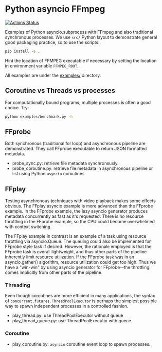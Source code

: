 # Python asyncio FFmpeg

[![Actions Status](https://github.com/scivision/asyncio-subprocess-ffmpeg/workflows/ci/badge.svg)](https://github.com/scivision/asyncio-subprocess-ffmpeg/actions)

Examples of Python asyncio.subprocess with FFmpeg and also traditional synchronous processes.
We use `src/` Python layout to demonstrate general good packaging practice, so to use the scripts:

```sh
pip install -e .
```

Hint the location of FFMPEG executable if necessary by setting the location in environment variable `FFMPEG_ROOT`.

All examples are under the [examples/](./examples) directory.

## Coroutine vs Threads vs processes

For computationally bound programs, multiple processes is often a good choice. Try:

```sh
python examples/benchmark.py -h
```

## FFprobe

Both synchronous (traditional for loop) and asynchronous pipeline are demonstrated.
They call FFprobe executable to return JSON formatted metadata.

* probe_sync.py: retrieve file metadata synchronously.
* probe_coroutine.py: retrieve file metadata in asynchronous pipeline or list using Python `asyncio` coroutines.

## FFplay

Testing asynchronous techniques with video playback makes some effects obvious.
The FFplay asyncio example is more advanced than the FFprobe example.
In the FFprobe example, the lazy asyncio generator produces metadata concurrently as fast as it's requested.
There is no resource throttling in the FFprobe example, so the CPU could become overwhelmed with context switching.

The FFplay example in contrast is an example of a task using resource throttling via asyncio.Queue.
The queuing could also be implemented for FFprobe style task if desired.
However, the rationale employed is that the FFprobe task is overall lightweight, and thus other parts of the pipeline inherently limit resource utilization.
If the FFprobe task was in an asyncio.gather() algorithm, resource utilization could get too high.
Thus we have a "win-win" by using asyncio generator for FFprobe--the throttling comes implicitly from other parts of the pipeline.

### Threading

Even though coroutines are more efficient in many applications, the syntax of `concurrent.futures.ThreadPoolExecutor` is perhaps the simplest possible way to spawn independent processes in a controlled fashion.

* play_thread.py: use ThreadPoolExecutor without queue
* play_thread_queue.py: use ThreadPoolExecutor with queue

### Coroutine

* play_coroutine.py: `asyncio` coroutine event loop to spawn processes.
